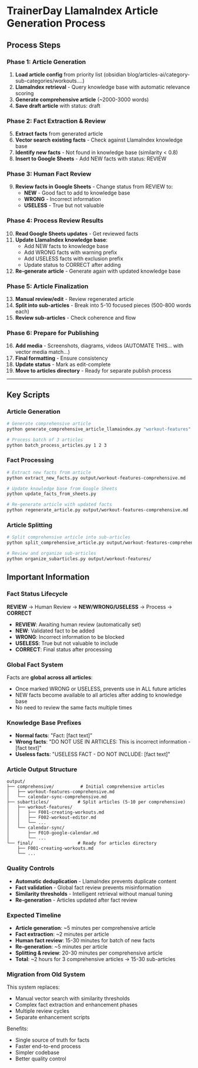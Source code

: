 # TrainerDay LlamaIndex Article Generation Process

## Process Steps

### Phase 1: Article Generation
1. **Load article config** from priority list (obsidian  blog/articles-ai/category-sub-categories/workouts....)
2. **LlamaIndex retrieval** - Query knowledge base with automatic relevance scoring
3. **Generate comprehensive article** (~2000-3000 words)
4. **Save draft article** with status: draft

### Phase 2: Fact Extraction & Review
5. **Extract facts** from generated article
6. **Vector search existing facts** - Check against LlamaIndex knowledge base
7. **Identify new facts** - Not found in knowledge base (similarity < 0.8)
8. **Insert to Google Sheets** - Add NEW facts with status: REVIEW

### Phase 3: Human Fact Review
9. **Review facts in Google Sheets** - Change status from REVIEW to:
   - **NEW** - Good fact to add to knowledge base
   - **WRONG** - Incorrect information
   - **USELESS** - True but not valuable

### Phase 4: Process Review Results
10. **Read Google Sheets updates** - Get reviewed facts
11. **Update LlamaIndex knowledge base**:
    - Add NEW facts to knowledge base
    - Add WRONG facts with warning prefix
    - Add USELESS facts with exclusion prefix
    - Update status to CORRECT after adding
12. **Re-generate article** - Generate again with updated knowledge base

### Phase 5: Article Finalization
13. **Manual review/edit** - Review regenerated article
14. **Split into sub-articles** - Break into 5-10 focused pieces (500-800 words each)
15. **Review sub-articles** - Check coherence and flow

### Phase 6: Prepare for Publishing
16. **Add media** - Screenshots, diagrams, videos (AUTOMATE THIS... with vector media match...)
17. **Final formatting** - Ensure consistency
18. **Update status** - Mark as edit-complete
19. **Move to articles directory** - Ready for separate publish process

---

## Key Scripts

### Article Generation
```bash
# Generate comprehensive article
python generate_comprehensive_article_llamaindex.py "workout-features"

# Process batch of 3 articles
python batch_process_articles.py 1 2 3
```

### Fact Processing
```bash
# Extract new facts from article
python extract_new_facts.py output/workout-features-comprehensive.md

# Update knowledge base from Google Sheets
python update_facts_from_sheets.py

# Re-generate article with updated facts
python regenerate_article.py output/workout-features-comprehensive.md
```

### Article Splitting
```bash
# Split comprehensive article into sub-articles
python split_comprehensive_article.py output/workout-features-comprehensive.md

# Review and organize sub-articles
python organize_subarticles.py output/workout-features/
```

## Important Information

### Fact Status Lifecycle

**REVIEW** → Human Review → **NEW/WRONG/USELESS** → Process → **CORRECT**

- **REVIEW**: Awaiting human review (automatically set)
- **NEW**: Validated fact to be added
- **WRONG**: Incorrect information to be blocked
- **USELESS**: True but not valuable to include
- **CORRECT**: Final status after processing

### Global Fact System

Facts are **global across all articles**:
- Once marked WRONG or USELESS, prevents use in ALL future articles
- NEW facts become available to all articles after adding to knowledge base
- No need to review the same facts multiple times

### Knowledge Base Prefixes

- **Normal facts**: "Fact: [fact text]"
- **Wrong facts**: "DO NOT USE IN ARTICLES: This is incorrect information - [fact text]"
- **Useless facts**: "USELESS FACT - DO NOT INCLUDE: [fact text]"

### Article Output Structure

```
output/
├── comprehensive/          # Initial comprehensive articles
│   ├── workout-features-comprehensive.md
│   └── calendar-sync-comprehensive.md
├── subarticles/           # Split articles (5-10 per comprehensive)
│   ├── workout-features/
│   │   ├── F001-creating-workouts.md
│   │   ├── F002-workout-editor.md
│   │   └── ...
│   └── calendar-sync/
│       ├── F010-google-calendar.md
│       └── ...
└── final/                 # Ready for articles directory
    ├── F001-creating-workouts.md
    └── ...
```

### Quality Controls

- **Automatic deduplication** - LlamaIndex prevents duplicate content
- **Fact validation** - Global fact review prevents misinformation
- **Similarity thresholds** - Intelligent retrieval without manual tuning
- **Re-generation** - Articles updated after fact review

### Expected Timeline

- **Article generation**: ~5 minutes per comprehensive article
- **Fact extraction**: ~2 minutes per article
- **Human fact review**: 15-30 minutes for batch of new facts
- **Re-generation**: ~5 minutes per article
- **Splitting & review**: 20-30 minutes per comprehensive article
- **Total**: ~2 hours for 3 comprehensive articles → 15-30 sub-articles

### Migration from Old System

This system replaces:
- Manual vector search with similarity thresholds
- Complex fact extraction and enhancement phases
- Multiple review cycles
- Separate enhancement scripts

Benefits:
- Single source of truth for facts
- Faster end-to-end process
- Simpler codebase
- Better quality control